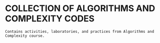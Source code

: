 # COLLECTION OF ALGORITHMS AND COMPLEXITY CODES
    Contains activities, laboratories, and practices from Algorithms and Complexity course.
